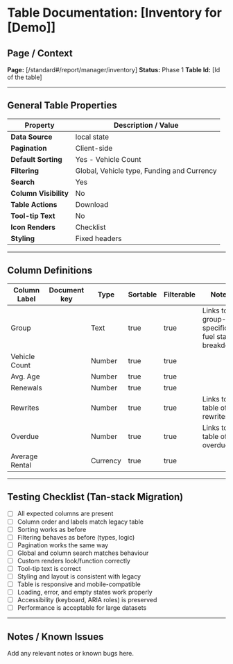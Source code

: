 # Table Documentation: [Inventory for [Demo]]

## Page / Context
**Page:** [/standard#/report/manager/inventory]
**Status:** Phase 1
**Table Id:** [Id of the table]

---

## General Table Properties

| Property             | Description / Value |
|----------------------|---------------------|
| **Data Source**      | local state |
| **Pagination**       | Client-side |
| **Default Sorting**  | Yes - Vehicle Count |
| **Filtering**        | Global, Vehicle type, Funding and Currency |
| **Search**           | Yes |
| **Column Visibility**| No |
| **Table Actions**    | Download |
| **Tool-tip Text**    | No |
| **Icon Renders**     | Checklist |
| **Styling**          | Fixed headers |

---

## Column Definitions

| Column Label      | Document key | Type    | Sortable | Filterable | Notes                                                         |
|-------------------|--------------|---------|----------|------------|---------------------------------------------------------------|
| Group             |              | Text    | true     | true       | Links to group-specific fuel stats breakdown                  |
| Vehicle Count     |              | Number  | true     | true       |                                                               |
| Avg. Age          |              | Number  | true     | true       |                                                               |
| Renewals          |              | Number  | true     | true       |                                                               |
| Rewrites          |              | Number  | true     | true       | Links to table of rewrites                                    |
| Overdue           |              | Number  | true     | true       | Links to table of overdue                                     |
| Average Rental    |              | Currency| true     | true       |                                                               |

---

## Testing Checklist (Tan-stack Migration)

- [ ] All expected columns are present
- [ ] Column order and labels match legacy table
- [ ] Sorting works as before
- [ ] Filtering behaves as before (types, logic)
- [ ] Pagination works the same way
- [ ] Global and column search matches behaviour
- [ ] Custom renders look/function correctly
- [ ] Tool-tip text is correct
- [ ] Styling and layout is consistent with legacy
- [ ] Table is responsive and mobile-compatible
- [ ] Loading, error, and empty states work properly
- [ ] Accessibility (keyboard, ARIA roles) is preserved
- [ ] Performance is acceptable for large datasets

---

## Notes / Known Issues

Add any relevant notes or known bugs here.
